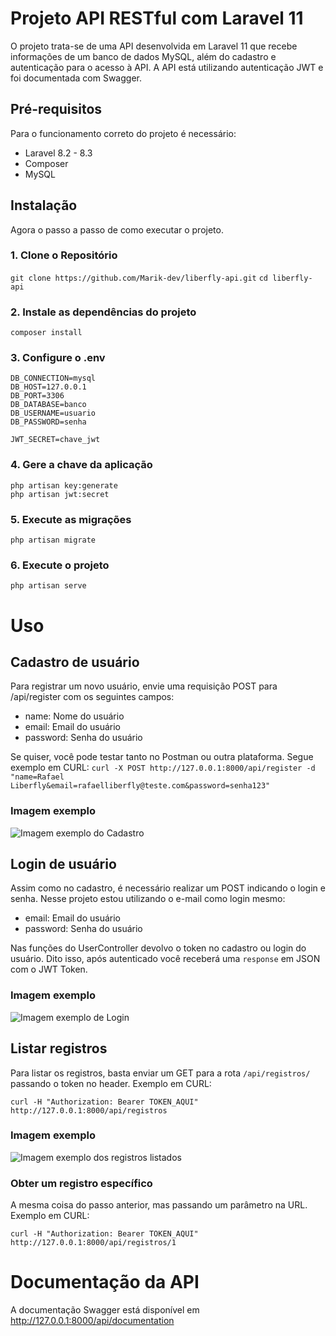 # Projeto API RESTful com Laravel 11

O projeto trata-se de uma API desenvolvida em Laravel 11 que recebe informações de um banco de dados MySQL, além do cadastro e autenticação para o acesso à API. A API está utilizando autenticação JWT e foi documentada com Swagger. 

## Pré-requisitos

Para o funcionamento correto do projeto é necessário:

- Laravel 8.2 - 8.3
- Composer
- MySQL

## Instalação

Agora o passo a passo de como executar o projeto.

### 1. Clone o Repositório
`git clone https://github.com/Marik-dev/liberfly-api.git`
`cd liberfly-api`
### 2. Instale as dependências do projeto
`composer install`
### 3. Configure o .env
```
DB_CONNECTION=mysql
DB_HOST=127.0.0.1
DB_PORT=3306
DB_DATABASE=banco
DB_USERNAME=usuario
DB_PASSWORD=senha

JWT_SECRET=chave_jwt
```
### 4. Gere a chave da aplicação
```
php artisan key:generate
php artisan jwt:secret
```
### 5. Execute as migrações
`php artisan migrate`
### 6. Execute o projeto
`php artisan serve`

# Uso

## Cadastro de usuário

Para registrar um novo usuário, envie uma requisição POST para /api/register com os seguintes campos:
- name: Nome do usuário
- email: Email do usuário
- password: Senha do usuário

Se quiser, você pode testar tanto no Postman ou outra plataforma. Segue exemplo em CURL:
`curl -X POST http://127.0.0.1:8000/api/register -d "name=Rafael Liberfly&email=rafaelliberfly@teste.com&password=senha123"`
### Imagem exemplo
![Imagem exemplo do Cadastro](https://github.com/user-attachments/assets/271fd55b-7ee4-4fac-899b-3f5f60645bba)

## Login de usuário

Assim como no cadastro, é necessário realizar um POST indicando o login e senha. Nesse projeto estou utilizando o e-mail como login mesmo:
- email: Email do usuário
- password: Senha do usuário

Nas funções do UserController devolvo o token no cadastro ou login do usuário. Dito isso, após autenticado você receberá uma `response` em JSON com o JWT Token.
### Imagem exemplo
![Imagem exemplo de Login](https://github.com/user-attachments/assets/405e5ded-61a3-4e4b-8606-d595f907aac6)

## Listar registros

Para listar os registros, basta enviar um GET para a rota `/api/registros/` passando o token no header.
Exemplo em CURL:

`curl -H "Authorization: Bearer TOKEN_AQUI" http://127.0.0.1:8000/api/registros`
### Imagem exemplo
![Imagem exemplo dos registros listados](https://github.com/user-attachments/assets/ff753fd8-ad66-4854-9e79-6397ee539991)

### Obter um registro específico

A mesma coisa do passo anterior, mas passando um parâmetro na URL.
Exemplo em CURL:

`curl -H "Authorization: Bearer TOKEN_AQUI" http://127.0.0.1:8000/api/registros/1`

# Documentação da API

A documentação Swagger está disponível em http://127.0.0.1:8000/api/documentation
